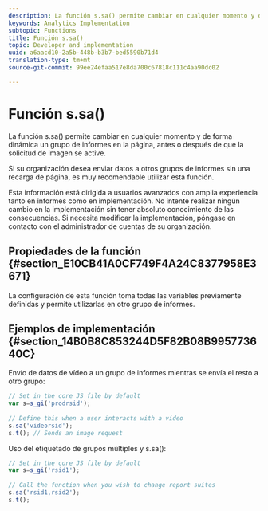 ```yaml
---
description: La función s.sa() permite cambiar en cualquier momento y de forma dinámica un grupo de informes en la página, antes o después de que la solicitud de imagen se active.
keywords: Analytics Implementation
subtopic: Functions
title: Función s.sa()
topic: Developer and implementation
uuid: a6aacd10-2a5b-448b-b3b7-bed5590b71d4
translation-type: tm+mt
source-git-commit: 99ee24efaa517e8da700c67818c111c4aa90dc02

---
```



# Función s.sa()

La función s.sa() permite cambiar en cualquier momento y de forma dinámica un grupo de informes en la página, antes o después de que la solicitud de imagen se active.

Si su organización desea enviar datos a otros grupos de informes sin una recarga de página, es muy recomendable utilizar esta función.

Esta información está dirigida a usuarios avanzados con amplia experiencia tanto en informes como en implementación. No intente realizar ningún cambio en la implementación sin tener absoluto conocimiento de las consecuencias. Si necesita modificar la implementación, póngase en contacto con el administrador de cuentas de su organización.

## Propiedades de la función {#section_E10CB41A0CF749F4A24C8377958E3671}

La configuración de esta función toma todas las variables previamente definidas y permite utilizarlas en otro grupo de informes.

## Ejemplos de implementación {#section_14B0B8C853244D5F82B08B995773640C}

Envío de datos de vídeo a un grupo de informes mientras se envía el resto a otro grupo:

```js
// Set in the core JS file by default 
var s=s_gi('prodrsid'); 
 
// Define this when a user interacts with a video 
s.sa('videorsid'); 
s.t(); // Sends an image request
```

Uso del etiquetado de grupos múltiples y s.sa():

```js
// Set in the core JS file by default 
var s=s_gi('rsid1'); 
 
// Call the function when you wish to change report suites 
s.sa('rsid1,rsid2'); 
s.t();
```

